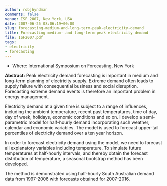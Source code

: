 ```yaml
---
author: robjhyndman
comments: false
venue: ISF 2007, New York, USA
date: 2007-06-25 08:06:19+00:00
slug: forecasting-medium-and-long-term-peak-electricity-demand
title: Forecasting medium- and long-term peak electricity demand
file: ISF2007.pdf
tags:
- electricity
- forecasting
---
```


+ Where: International Symposium on Forecasting, New York

**Abstract:**
Peak electricity demand forecasting is important in medium and long-term planning of electricity supply. Extreme demand often leads to supply failure with consequential business and social disruption. Forecasting extreme demand events is therefore an important problem in energy management.

Electricity demand at a given time is subject to a range of influences, including the ambient temperature, recent past temperatures, time of day, day of week, holidays, economic conditions and so on. I develop a semi-parametric model for half-hourly demand incorporating such weather, calendar and economic variables. The model is used to forecast upper-tail percentiles of electricity demand over a ten year horizon.

In order to forecast electricity demand using the model, we need to forecast all explanatory variables including temperature. To simulate future temperatures at half-hourly intervals, and thereby obtain the forecast distribution of temperature, a seasonal bootstrap method has been developed.

The method is demonstrated using half-hourly South Australian demand data from 1997-2006 with forecasts obtained for 2007-2016.
